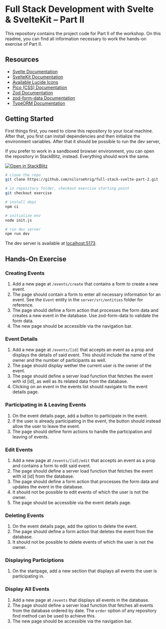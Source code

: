 # Full Stack Development with Svelte & SvelteKit – Part II

This repository contains the project code for Part II of the workshop. On this readme, you can find all information
necessary to work the hands-on exercise of Part II.

## Resources

- [Svelte Documentation](https://svelte.dev/docs/introduction)
- [SvelteKit Documentation](https://kit.svelte.dev/docs)
- [Available Lucide Icons](https://lucide.dev/icons/)
- [Pico (CSS) Documentation](https://picocss.com/docs)
- [Zod Documentation](https://zod.dev)
- [zod-form-data Documentation](https://www.npmjs.com/package/zod-form-data)
- [TypeORM Documentation](https://typeorm.io)

## Getting Started

First things first, you need to clone this repository to your local machine. After that, you first can install
dependencies and then initialize the environment variables. After that it should be possible to run the dev server,

If you prefer to work in a sandboxed browser environment, you can open the repository in StackBlitz, instead.
Everything should work the same.

<a href="https://stackblitz.com/github/nilsroehrig/full-stack-svelte-part-2">
    <img
    alt="Open in StackBlitz"
    src="https://developer.stackblitz.com/img/open_in_stackblitz.svg"
    />
</a>

```bash
# clone the repo
git clone https://github.com/nilsroehrig/full-stack-svelte-part-2.git

# in repository folder, checkout exercise starting point
git checkout exercise

# install deps
npm ci

# initialize env
node init.js

# run dev server
npm run dev
```

The dev server is available at [localhost:5173](http://localhost:5173).

## Hands-On Exercise

### Creating Events
1. Add a new page at `/events/create` that contains a form to create a new event. 
2. The page should contain a form to enter all necessary information for an event. See the `Event` entity in the `server/src/entities` folder for reference.
3. The page should define a form action that processes the form data and creates a new event in the database. Use zod-form-data to validate the form data.
4. The new page should be accessible via the navigation bar. 

### Event Details
1. Add a new page at `/events/[id]` that accepts an event as a prop and displays the details of said event. This should include the name of the owner and the number of participants as well.
2. The page should display wether the current user is the owner of the event.
3. The page should define a server load function that fetches the event with id [id], as well as its related data from the database.
4. Clicking on an event in the events list should navigate to the event details page.

### Participating in & Leaving Events
1. On the event details page, add a button to participate in the event.
2. If the user is already participating in the event, the button should instead allow the user to leave the event.
3. The page should define form actions to handle the participation and leaving of events.

### Edit Events
1. Add a new page at `/events/[id]/edit` that accepts an event as a prop and contains a form to edit said event.
2. The page should define a server load function that fetches the event with id [id] from the database.
3. The page should define a form action that processes the form data and updates the event in the database.
4. It should not be possible to edit events of which the user is not the owner.
5. The page should be accessible via the event details page.

### Deleting Events
1. On the event details page, add the option to delete the event.
2. The page should define a form action that deletes the event from the database.
3. It should not be possible to delete events of which the user is not the owner.

### Displaying Participtions
1. On the startpage, add a new section that displays all events the user is participating in.

### Display All Events
1. Add a new page at `/events` that displays all events in the database.
2. The page should define a server load function that fetches all events from the database ordered by date. The `order` option of any repository find method can be used to achieve this.
3. The new page should be accessible via the navigation bar.
